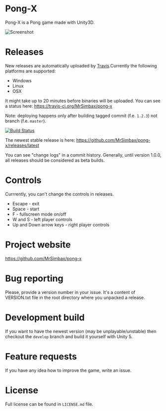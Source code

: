 # Pong-X #

Pong-X is a Pong game made with Unity3D.

![Screenshot](http://i.imgur.com/0fi5zYp.png)

# Releases #

New releases are automatically uploaded by [Travis](http://travis-ci.com).Currently the following platforms are supported:

- Windows
- Linux
- OSX

It might take up to 20 minutes before binaries will be uploaded. You can see a status here: https://travis-ci.org/MrSimbax/pong-x

Note: deploying happens only after building tagged commit (f.e. `1.2.3`) not branch (f.e. `master`).

[![Build Status](https://travis-ci.org/MrSimbax/pong-x.svg?branch=master)](https://travis-ci.org/MrSimbax/pong-x)

The newest stable release is here: https://github.com/MrSimbax/pong-x/releases/latest

You can see "change logs" in a commit history. Generally, until version 1.0.0, all releases should be considered as beta builds.

# Controls #

Currrently, you can't change the controls in releases.

- Escape - exit
- Space - start
- F - fullscreen mode on/off
- W and S - left player controls
- Up and Down arrow keys - right player controls

# Project website #

https://github.com/MrSimbax/pong-x

# Bug reporting #

Please, provide a version number in your issue. It's a content of VERSION.txt file in the root directory where you unpacked a release.

# Development build #

If you want to have the newest version (may be unplayable/unstable) then checkout the `develop` branch and build it yourself with Unity 5.

# Feature requests #

If you have any idea how to improve the game, write an issue.

# License #

Full license can be found in `LICENSE.md` file.
